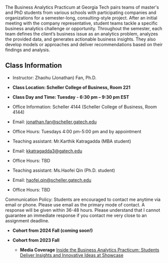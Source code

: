The Business Analytics Practicum at Georgia Tech pairs teams of master's and PhD students from various schools with participating companies and organizations for a semester-long, consulting-style project. After an initial meeting with the company representative, student teams tackle a specific business analytics challenge or opportunity. Throughout the semester, each team defines the client’s business issue as an analytics problem, analyzes the provided data, and generates actionable business insights. They also develop models or approaches and deliver recommendations based on their findings and analysis.


## Class Information
* Instructor: Zhaohu (Jonathan) Fan, Ph.D.
* **Class Location: Scheller College of Business, Room 221**
* **Class Day and Time: Tuesday**
   **- 6:30 pm – 9:30 pm EST**
* Office Information: Scheller 4144 (Scheller College of Business, Room 4144) 
* Email: jonathan.fan@scheller.gatech.edu
* Office Hours: Tuesdays 4:00 pm-5:00 pm and by appointment



* Teaching assistant: Mr.Karthik Katragadda (MBA student)
* Email: kkatragadda3@gatech.edu
* Office Hours: TBD

* Teaching assistant: Ms.Haofei Qin (Ph.D. student)
* Email: haofei.qin@scheller.gatech.edu
* Office Hours: TBD




Communication Policy: Students are encouraged to contact me anytime via email or phone. Please use email as the primary mode of contact.  A response will be given within 36-48 hours.  Please understand that I cannot guarantee an immediate response if you contact me very close to an assignment deadline. 

*  **Cohort from 2024 Fall (coming soon!)** 
      
*  **Cohort from 2023 Fall** 
    * **Media Coverage**  [Inside the Business Analytics Practicum: Students Deliver Insights and Innovative Ideas at Showcase](https://www.scheller.gatech.edu/news/business-analytics-center/news-article-bac1.html)
